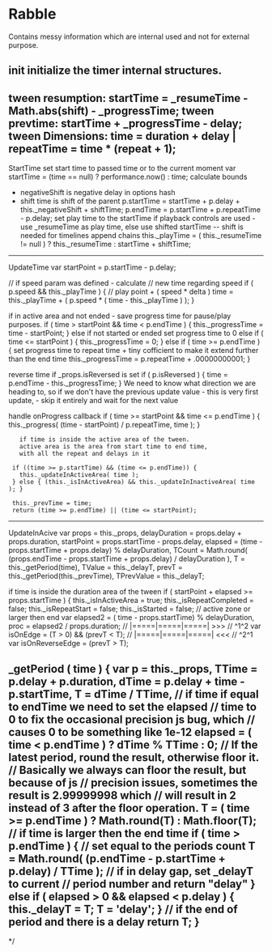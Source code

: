 # Rabble
  Contains messy information which are internal used and not for external purpose.


init initialize the timer internal structures.
-------------------------------------------------------------------------

 tween resumption: startTime = _resumeTime - Math.abs(shift) - _progressTime;
 tween prevtime:   startTime + _progressTime - delay;
 tween Dimensions:  time = duration + delay | repeatTime = time * (repeat + 1);
-------------------------------------------------------------------------
StartTime
   set start time to passed time or to the current moment
   var startTime = (time == null) ? performance.now() : time;
   calculate bounds
   - negativeShift is negative delay in options hash
   - shift time is shift of the parent
   p.startTime = startTime + p.delay + this._negativeShift + shiftTime;
   p.endTime   = p.startTime + p.repeatTime - p.delay;
   set play time to the startTime
   if playback controls are used - use _resumeTime as play time,
   else use shifted startTime -- shift is needed for timelines append chains
   this._playTime = ( this._resumeTime != null )
     ? this._resumeTime : startTime + shiftTime;
-------------------------------------------------------------------------
UpdateTime
  var startPoint = p.startTime - p.delay;

  // if speed param was defined - calculate
    // new time regarding speed
    if ( p.speed && this._playTime ) {
      // play point + ( speed * delta )
      time = this._playTime + ( p.speed * ( time - this._playTime ) );
    }

  if in active area and not ended - save progress time
  for pause/play purposes.
  if ( time > startPoint && time < p.endTime ) {
    this._progressTime = time - startPoint;
  }
  else if not started or ended set progress time to 0
  else if ( time <= startPoint  ) { this._progressTime = 0; }
  else if ( time >= p.endTime ) {
    set progress time to repeat time + tiny cofficient
    to make it extend further than the end time
    this._progressTime = p.repeatTime + .00000000001;
  }

  reverse time if _props.isReversed is set
  if ( p.isReversed ) { time = p.endTime - this._progressTime; }
   We need to know what direction we are heading to,
   so if we don't have the previous update value - this is very first
   update, - skip it entirely and wait for the next value

   handle onProgress callback
     if  ( time >= startPoint && time <= p.endTime ) {
       this._progress( (time - startPoint) / p.repeatTime, time );
     }

       if time is inside the active area of the tween.
       active area is the area from start time to end time,
       with all the repeat and delays in it

     if ((time >= p.startTime) && (time <= p.endTime)) {
       this._updateInActiveArea( time );
     } else { (this._isInActiveArea) && this._updateInInactiveArea( time ); }

     this._prevTime = time;
     return (time >= p.endTime) || (time <= startPoint);

-------------------------------------------------------------------------

UpdateInAcive
      var props         = this._props,
      delayDuration = props.delay + props.duration,
       startPoint    = props.startTime - props.delay,
       elapsed       = (time - props.startTime + props.delay) % delayDuration,
       TCount        = Math.round( (props.endTime - props.startTime + props.delay) / delayDuration ),
       T             = this._getPeriod(time),
       TValue        = this._delayT,
       prevT         = this._getPeriod(this._prevTime),
       TPrevValue    = this._delayT;

   if time is inside the duration area of the tween
  if ( startPoint + elapsed >= props.startTime ) {
    this._isInActiveArea = true; this._isRepeatCompleted = false;
    this._isRepeatStart = false; this._isStarted = false;
    // active zone or larger then end
    var elapsed2 = ( time - props.startTime) % delayDuration,
        proc = elapsed2 / props.duration;
    // |=====|=====|=====| >>>
    //      ^1^2
    var isOnEdge = (T > 0) && (prevT < T);
    // |=====|=====|=====| <<<
    //      ^2^1
    var isOnReverseEdge = (prevT > T);

  _getPeriod ( time ) {
     var p       = this._props,
         TTime   = p.delay + p.duration,
         dTime   = p.delay + time - p.startTime,
         T       = dTime / TTime,
         // if time if equal to endTime we need to set the elapsed
         // time to 0 to fix the occasional precision js bug, which
         // causes 0 to be something like 1e-12
         elapsed = ( time < p.endTime ) ? dTime % TTime : 0;
     // If the latest period, round the result, otherwise floor it.
     // Basically we always can floor the result, but because of js
     // precision issues, sometimes the result is 2.99999998 which
     // will result in 2 instead of 3 after the floor operation.
     T = ( time >= p.endTime ) ? Math.round(T) : Math.floor(T);
     // if time is larger then the end time
     if ( time > p.endTime ) {
       // set equal to the periods count
       T = Math.round( (p.endTime - p.startTime + p.delay) / TTime );
     // if in delay gap, set _delayT to current
     // period number and return "delay"
     } else if ( elapsed > 0 && elapsed < p.delay ) {
       this._delayT = T; T = 'delay';
     }
     // if the end of period and there is a delay
     return T;
   }
-------------------------------------------------------------------------

*/
